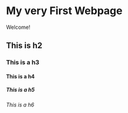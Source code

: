 # My very First Webpage

Welcome!

## This is h2

### This is a h3

#### This is a h4

##### This is a h5

###### This is a h6


